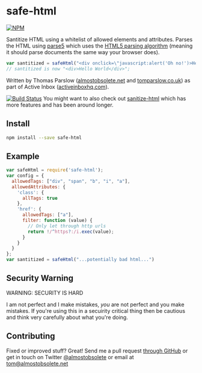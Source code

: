 safe-html
=========
 [![NPM](https://nodei.co/npm/safe-html.png?downloads&downloadRank)](https://nodei.co/npm/safe-html/)

Santitize HTML using a whitelist of allowed elements and attributes. Parses the HTML using [parse5](https://www.npmjs.com/package/parse5) which uses the [HTML5 parsing algorithm](http://www.w3.org/TR/2011/WD-html5-20110113/parsing.html) (meaning it should parse documents the same way your browser does).


```javascript
var santitized = safeHtml("<div onclick=\"javascript:alert('Oh no!')>Hello <script>alert('Whoops!')</script>World</div>");
// santitized is now "<div>Hello World</div>";
```

Written by Thomas Parslow
([almostobsolete.net](http://almostobsolete.net) and
[tomparslow.co.uk](http://tomparslow.co.uk)) as part of Active Inbox
([activeinboxhq.com](http://activeinboxhq.com/)).

[![Build Status](https://travis-ci.org/almost/safe-html.svg)](https://travis-ci.org/almost/safe-html) 
You might want to also check out [sanitize-html](https://www.npmjs.com/package/sanitize-html) which has more features and has been around longer.

Install
-------

```bash
npm install --save safe-html
```

Example
-------

```javascript
var safeHtml = require('safe-html');
var config = {
  allowedTags: ["div", "span", "b", "i", "a"],
  allowedAttributes: {
    'class': {
      allTags: true
    },
    'href': {
      allowedTags: ["a"],
      filter: function (value) {
        // Only let through http urls
        return !/^https?:/i.exec(value);
      }
    }
  }
};
var santitized = safeHtml("...potentially bad html...")
```

Security Warning
----------------

WARNING: SECURITY IS HARD

I am not perfect and I make mistakes, *you* are not perfect and you make mistakes. If you're using this in a secuirity critical thing then be cautious and think very carefully about what you're doing.

Contributing
------------

Fixed or improved stuff? Great! Send me a pull request [through GitHub](http://github.com/almost/through2-concurrent) or get in touch on Twitter [@almostobsolete](https://twitter.com/almostobsolete) or email at [tom@almostobsolete.net](mailto:tom@almostobsolete.net)